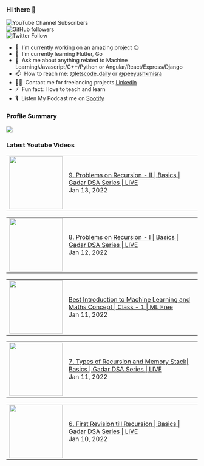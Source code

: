 ### Hi there 👋

![YouTube Channel Subscribers](https://img.shields.io/youtube/channel/subscribers/UCgmk1KXmrHXt_DO0kScyVmQ?style=social)  
![GitHub followers](https://img.shields.io/github/followers/misrapk?style=social)  
![Twitter Follow](https://img.shields.io/twitter/follow/peeyushkmisra?style=social)

- 🔭 &nbsp;I’m currently working on an amazing project :wink:
- 🌱 &nbsp;I’m currently learning Flutter, Go
- 💬 &nbsp;Ask me about anything related to Machine Learning/Javascript/C++/Python or Angular/React/Express/Django
- 📫 &nbsp;How to reach me: [@letscode_daily](https://www.instagram.com/letscode_daily/) or [@peeyushkmisra](https://www.instagram.com/peeyushkmisra/)
- 👨‍💻 &nbsp;Contact me for freelancing projects [Linkedin](https://www.linkedin.com/in/peeyushkmisra/)
- ⚡ &nbsp;Fun fact: I love to teach and learn
- 🎙 &nbsp;Listen My Podcast me on [Spotify](https://open.spotify.com/show/5HlTHA4yxnj56N1klajpQc)

### Profile Summary

![](https://github-profile-summary-cards.vercel.app/api/cards/profile-details?username=misrapk&theme=dracula)

### Latest Youtube Videos

<!-- YOUTUBE:START --><table><tr><td><a href="https://www.youtube.com/watch?v=H6jSrhdJN3o"><img width="140px" src="https://i.ytimg.com/vi/H6jSrhdJN3o/mqdefault.jpg"></a></td>
<td><a href="https://www.youtube.com/watch?v=H6jSrhdJN3o">9. Problems on Recursion - II | Basics | Gadar DSA Series | LIVE</a><br/>Jan 13, 2022</td></tr></table>
<table><tr><td><a href="https://www.youtube.com/watch?v=ffrvrcsF8is"><img width="140px" src="https://i.ytimg.com/vi/ffrvrcsF8is/mqdefault.jpg"></a></td>
<td><a href="https://www.youtube.com/watch?v=ffrvrcsF8is">8. Problems on Recursion - I | Basics | Gadar DSA Series | LIVE</a><br/>Jan 12, 2022</td></tr></table>
<table><tr><td><a href="https://www.youtube.com/watch?v=0m3KsG6l2LA"><img width="140px" src="https://i.ytimg.com/vi/0m3KsG6l2LA/mqdefault.jpg"></a></td>
<td><a href="https://www.youtube.com/watch?v=0m3KsG6l2LA">Best Introduction to Machine Learning and Maths Concept | Class - 1 | ML Free</a><br/>Jan 11, 2022</td></tr></table>
<table><tr><td><a href="https://www.youtube.com/watch?v=pcGOj_x4KWo"><img width="140px" src="https://i.ytimg.com/vi/pcGOj_x4KWo/mqdefault.jpg"></a></td>
<td><a href="https://www.youtube.com/watch?v=pcGOj_x4KWo">7. Types of Recursion and Memory Stack| Basics | Gadar DSA Series | LIVE</a><br/>Jan 11, 2022</td></tr></table>
<table><tr><td><a href="https://www.youtube.com/watch?v=mBM3cwHUFw4"><img width="140px" src="https://i.ytimg.com/vi/mBM3cwHUFw4/mqdefault.jpg"></a></td>
<td><a href="https://www.youtube.com/watch?v=mBM3cwHUFw4">6. First Revision till Recursion | Basics | Gadar DSA Series | LIVE</a><br/>Jan 10, 2022</td></tr></table>
<!-- YOUTUBE:END -->
